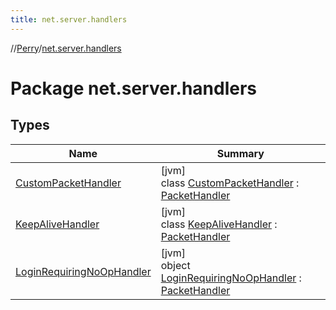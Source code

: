 ```yaml
---
title: net.server.handlers
---
```

//[Perry](../../index.html)/[net.server.handlers](index.html)



# Package net.server.handlers



## Types


| Name | Summary |
|---|---|
| [CustomPacketHandler](-custom-packet-handler/index.html) | [jvm]<br>class [CustomPacketHandler](-custom-packet-handler/index.html) : [PacketHandler](../net/-packet-handler/index.html) |
| [KeepAliveHandler](-keep-alive-handler/index.html) | [jvm]<br>class [KeepAliveHandler](-keep-alive-handler/index.html) : [PacketHandler](../net/-packet-handler/index.html) |
| [LoginRequiringNoOpHandler](-login-requiring-no-op-handler/index.html) | [jvm]<br>object [LoginRequiringNoOpHandler](-login-requiring-no-op-handler/index.html) : [PacketHandler](../net/-packet-handler/index.html) |

